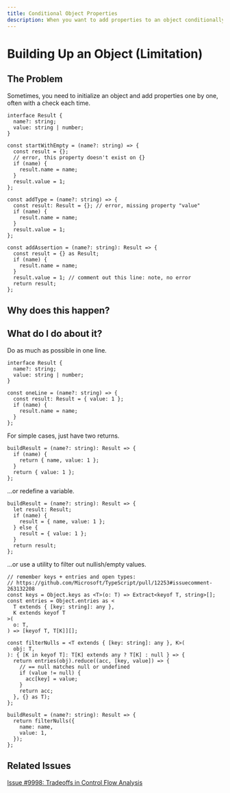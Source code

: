```yaml
---
title: Conditional Object Properties
description: When you want to add properties to an object conditionally, the usual patterns may not work.
---
```


# Building Up an Object (Limitation)

## The Problem

Sometimes, you need to initialize an object and add properties one by one, often with a check each time.

```tsx
interface Result {
  name?: string;
  value: string | number;
}

const startWithEmpty = (name?: string) => {
  const result = {};
  // error, this property doesn't exist on {}
  if (name) {
    result.name = name;
  }
  result.value = 1;
};

const addType = (name?: string) => {
  const result: Result = {}; // error, missing property "value"
  if (name) {
    result.name = name;
  }
  result.value = 1;
};

const addAssertion = (name?: string): Result => {
  const result = {} as Result;
  if (name) {
    result.name = name;
  }
  result.value = 1; // comment out this line: note, no error
  return result;
};
```

## Why does this happen?

## What do I do about it?

Do as much as possible in one line.

```tsx
interface Result {
  name?: string;
  value: string | number;
}

const oneLine = (name?: string) => {
  const result: Result = { value: 1 };
  if (name) {
    result.name = name;
  }
};
```

For simple cases, just have two returns.

```tsx
buildResult = (name?: string): Result => {
  if (name) {
    return { name, value: 1 };
  }
  return { value: 1 };
};
```

...or redefine a variable.

```tsx
buildResult = (name?: string): Result => {
  let result: Result;
  if (name) {
    result = { name, value: 1 };
  } else {
    result = { value: 1 };
  }
  return result;
};
```

...or use a utility to filter out nullish/empty values.

```tsx
// remember keys + entries and open types:
// https://github.com/Microsoft/TypeScript/pull/12253#issuecomment-263132208
const keys = Object.keys as <T>(o: T) => Extract<keyof T, string>[];
const entries = Object.entries as <
  T extends { [key: string]: any },
  K extends keyof T
>(
  o: T,
) => [keyof T, T[K]][];

const filterNulls = <T extends { [key: string]: any }, K>(
  obj: T,
): { [K in keyof T]: T[K] extends any ? T[K] : null } => {
  return entries(obj).reduce((acc, [key, value]) => {
    // == null matches null or undefined
    if (value != null) {
      acc[key] = value;
    }
    return acc;
  }, {} as T);
};

buildResult = (name?: string): Result => {
  return filterNulls({
    name: name,
    value: 1,
  });
};
```

## Related Issues

[Issue #9998: Tradeoffs in Control Flow Analysis](https://github.com/Microsoft/TypeScript/issues/9998)

